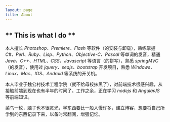 ```yaml
---
layout: page
title: About
---
```


## ** This is what I do **

本人擅长 *Photoshop、Premiere、Flash* 等软件（的安装与卸载），熟练掌握 *C#、Perl、Ruby、Lisp、Python、Objective-C、Pascal* 等单词的发音，精通 *Java、C++、HTML、CSS、Javascript* 等语言（的拼写），熟悉 *springMVC* （的发音），使用过 *jquery、seajs、bootstrap* 开发项目，熟悉 *Windows、Linux、Mac、IOS、Android* 等系统的开关机。

本人毕业于魏公村技术工程学院（就不给母校抹黑了），对前端技术很感兴趣，从接触前端到现在也有半年的时间了。工作之余，正在学习 *nodejs* 和 *AngularJS* 等前端知识。

菜鸟一枚，脑子也不很灵光，学东西要比一般人慢许多，建立博客，想要将自己所学到的东西记录下来，以备时常翻阅，增强记忆。
